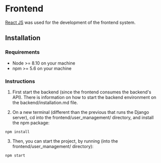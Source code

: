 # Frontend

[React JS](https://reactjs.org/) was used for the development of the frontend system.

## Installation

### Requirements
* Node >= 8.10 on your machine
* npm >= 5.6 on your machine

### Instructions
1. First start the backend (since the frontend consumes the backend's API). There is information on how to start the backend environment on the backend/installation.md file.

2. On a new terminal (different than the previous that runs the Django server), cd into the frontend/user_management/ directory, and install the npm package:
```
npm install 
```

3. Then, you can start the project, by running (into the frontend/user_management/ directory):
```
npm start
```
